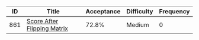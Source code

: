 |ID|Title|Acceptance|Difficulty|Frequency|
|----|-----|----|---|---|
|861|[Score After Flipping Matrix]( https://leetcode.com/problems/score-after-flipping-matrix)|72.8%|Medium|0|
